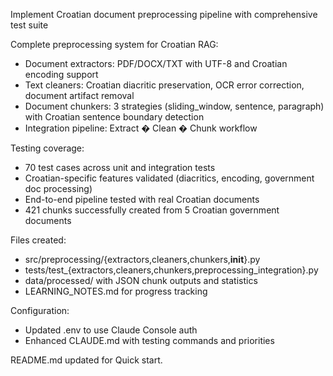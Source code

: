 Implement Croatian document preprocessing pipeline with comprehensive test suite

Complete preprocessing system for Croatian RAG:
- Document extractors: PDF/DOCX/TXT with UTF-8 and Croatian encoding support
- Text cleaners: Croatian diacritic preservation, OCR error correction, document artifact removal
- Document chunkers: 3 strategies (sliding_window, sentence, paragraph) with Croatian sentence boundary detection
- Integration pipeline: Extract � Clean � Chunk workflow

Testing coverage:
- 70 test cases across unit and integration tests
- Croatian-specific features validated (diacritics, encoding, government doc processing)
- End-to-end pipeline tested with real Croatian documents
- 421 chunks successfully created from 5 Croatian government documents

Files created:
- src/preprocessing/{extractors,cleaners,chunkers,__init__}.py
- tests/test_{extractors,cleaners,chunkers,preprocessing_integration}.py
- data/processed/ with JSON chunk outputs and statistics
- LEARNING_NOTES.md for progress tracking

Configuration:
- Updated .env to use Claude Console auth
- Enhanced CLAUDE.md with testing commands and priorities

README.md updated for Quick start.
